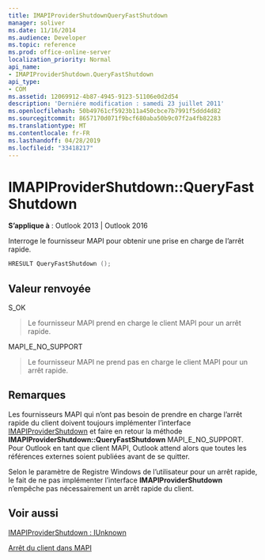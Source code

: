 ```yaml
---
title: IMAPIProviderShutdownQueryFastShutdown
manager: soliver
ms.date: 11/16/2014
ms.audience: Developer
ms.topic: reference
ms.prod: office-online-server
localization_priority: Normal
api_name:
- IMAPIProviderShutdown.QueryFastShutdown
api_type:
- COM
ms.assetid: 12069912-4b87-4945-9123-51106e0d2d54
description: 'Derniére modification : samedi 23 juillet 2011'
ms.openlocfilehash: 50b49761cf5923b11a450cbce7b7991f5ddd4d82
ms.sourcegitcommit: 8657170d071f9bcf680aba50b9c07f2a4fb82283
ms.translationtype: MT
ms.contentlocale: fr-FR
ms.lasthandoff: 04/28/2019
ms.locfileid: "33418217"
---
```

# <a name="imapiprovidershutdownqueryfastshutdown"></a>IMAPIProviderShutdown::QueryFastShutdown

  
  
**S’applique à** : Outlook 2013 | Outlook 2016 
  
Interroge le fournisseur MAPI pour obtenir une prise en charge de l’arrêt rapide. 
  
```cpp
HRESULT QueryFastShutdown ();
```

## <a name="return-value"></a>Valeur renvoyée

S_OK
  
> Le fournisseur MAPI prend en charge le client MAPI pour un arrêt rapide.
    
MAPI_E_NO_SUPPORT
  
> Le fournisseur MAPI ne prend pas en charge le client MAPI pour un arrêt rapide.
    
## <a name="remarks"></a>Remarques

Les fournisseurs MAPI qui n’ont pas besoin de prendre en charge l’arrêt rapide du client doivent toujours implémenter l’interface [IMAPIProviderShutdown](imapiprovidershutdowniunknown.md) et faire en retour la méthode **IMAPIProviderShutdown::QueryFastShutdown** MAPI_E_NO_SUPPORT. Pour Outlook en tant que client MAPI, Outlook attend alors que toutes les références externes soient publiées avant de se quitter. 
  
Selon le paramètre de Registre Windows de l’utilisateur pour un arrêt rapide, le fait de ne pas implémenter l’interface **IMAPIProviderShutdown** n’empêche pas nécessairement un arrêt rapide du client. 
  
## <a name="see-also"></a>Voir aussi



[IMAPIProviderShutdown : IUnknown](imapiprovidershutdowniunknown.md)


[Arrêt du client dans MAPI](client-shutdown-in-mapi.md)

